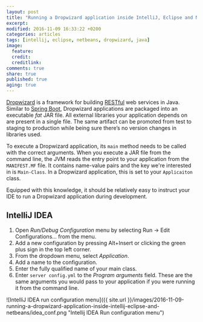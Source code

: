 ```yaml
---
layout: post
title: "Running a Dropwizard application inside IntelliJ, Eclipse and NetBeans"
excerpt:
modified: 2016-11-09 16:33:22 +0200
categories: articles
tags: [intellij, eclipse, netbeans, dropwizard, java]
image:
  feature:
  credit:
  creditlink:
comments: true
share: true
published: true
aging: true
---
```


[Dropwizard](http://www.dropwizard.io) is a framework for building [RESTful](https://www.sitepoint.com/what-does-restful-really-mean/) web services in Java. Similar to [Spring Boot](), Dropwizard applications are packaged into an executable *fat* JAR file. All external libraries your application depends on are present in a single file. The same artifact can be promoted from test to staging to production while being sure there’s no version changes in libraries used.

To execute a Dropwizard application, its `main` method needs to be called with the correct arguments. When you execute a JAR file from the command line, the JVM reads the entry point to your application from the `MANIFEST.MF` file. It contains name-value pairs and the key we're interested in is `Main-Class`. In a Dropwizard application, this is set to your `Applicaiton` class.

Equipped with this knowledge, it should be relatively easy to instruct your IDE to run a Dropwizard application during development.

## IntelliJ IDEA

1. Open *Run/Debug Configuration* menu by selecting Run -> Edit Configurations... from the menu.
2. Add a new configuration by pressing Alt+Insert or clicking the green plus sign in the top left corner.
3. From the dropdown menu, select *Application*.
4. Add a name to the configuration.
5. Enter the fully qualified name of your main class.
6. Enter `server config.yml` to the *Program arguments* field. These are the same arguments you would pass to your application if you were running it from the command line.

![IntelliJ IDEA run configuration menu]({{ site.url }}/images/2016-11-09-running-a-dropwizard-application-inside-intellij-eclipse-and-netbeans/idea_conf.png "Intellij IDEA Run configuration menu")
